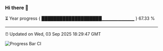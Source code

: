 ### Hi there 👋

⏳ Year progress { ████████████████████▁▁▁▁▁▁▁▁▁▁ } 67.33 %

---

⏰ Updated on Wed, 03 Sep 2025 18:29:47 GMT

![Progress Bar CI](https://github.com/liununu/liununu/workflows/Progress%20Bar%20CI/badge.svg)
